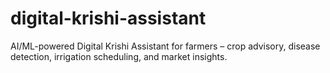 # digital-krishi-assistant
AI/ML-powered Digital Krishi Assistant for farmers – crop advisory, disease detection, irrigation scheduling, and market insights.
